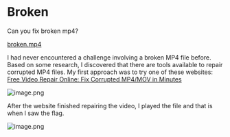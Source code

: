 # Broken

Can you fix broken mp4?

[broken.mp4](Broken%201d48e29fdec7800baa15e2f3a1f0ea97/broken.mp4)

I had never encountered a challenge involving a broken MP4 file before. Based on some research, I discovered that there are tools available to repair corrupted MP4 files. My first approach was to try one of these websites:  [Free Video Repair Online: Fix Corrupted MP4/MOV in Minutes](https://repair.easeus.com/#upload) 

![image.png](Broken%201d48e29fdec7800baa15e2f3a1f0ea97/image.png)

After the website finished repairing the video, I played the file and that is when I saw the flag.

![image.png](Broken%201d48e29fdec7800baa15e2f3a1f0ea97/image%201.png)